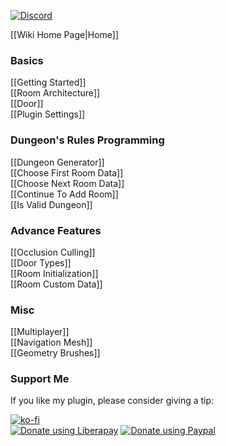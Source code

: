 [![Discord](https://img.shields.io/discord/1182461404092055574?logo=discord&logoColor=white&label=Discord&color=%235865F2)](https://discord.gg/YE2dPda2CC)

[[Wiki Home Page|Home]]

### Basics
[[Getting Started]]\
[[Room Architecture]]\
[[Door]]\
[[Plugin Settings]]

### Dungeon's Rules Programming
[[Dungeon Generator]]\
[[Choose First Room Data]]\
[[Choose Next Room Data]]\
[[Continue To Add Room]]\
[[Is Valid Dungeon]]

### Advance Features
[[Occlusion Culling]]\
[[Door Types]]\
[[Room Initialization]]\
[[Room Custom Data]]

### Misc
[[Multiplayer]]\
[[Navigation Mesh]]\
[[Geometry Brushes]]

### Support Me
If you like my plugin, please consider giving a tip:

[![ko-fi](https://ko-fi.com/img/githubbutton_sm.svg)](https://ko-fi.com/M4M3NW2JV)\
[![Donate using Liberapay](https://liberapay.com/assets/widgets/donate.svg)](https://liberapay.com/BenPyton/donate)
[![Donate using Paypal](https://www.paypalobjects.com/en_US/i/btn/btn_donate_LG.gif)](https://www.paypal.com/donate/?hosted_button_id=9VWP66JU5DZXN)